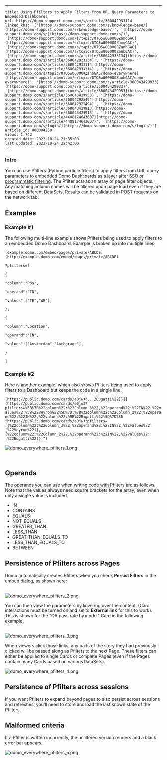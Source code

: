 ---
    title: Using Pfilters to Apply Filters from URL Query Parameters to Embedded Dashboards
    url: https://domo-support.domo.com/s/article/360042933114
    linked_kbs:  ['[https://domo-support.domo.com/s/knowledge-base/](https://domo-support.domo.com/s/knowledge-base/)', '[https://domo-support.domo.com/s/](https://domo-support.domo.com/s/)', '[https://domo-support.domo.com/s/topic/0TO5w000000ZamqGAC](https://domo-support.domo.com/s/topic/0TO5w000000ZamqGAC)', '[https://domo-support.domo.com/s/topic/0TO5w000000ZanbGAC](https://domo-support.domo.com/s/topic/0TO5w000000ZanbGAC)', '[https://domo-support.domo.com/s/article/360042933134](https://domo-support.domo.com/s/article/360042933134)', '[https://domo-support.domo.com/s/article/360042933114](https://domo-support.domo.com/s/article/360042933114)', '[https://domo-support.domo.com/s/topic/0TO5w000000ZanbGAC/domo-everywhere](https://domo-support.domo.com/s/topic/0TO5w000000ZanbGAC/domo-everywhere)', '[https://domo-support.domo.com/s/article/360043429933](https://domo-support.domo.com/s/article/360043429933)', '[https://domo-support.domo.com/s/article/360043429953](https://domo-support.domo.com/s/article/360043429953)', '[https://domo-support.domo.com/s/article/360042925494](https://domo-support.domo.com/s/article/360042925494)', '[https://domo-support.domo.com/s/article/360043429913](https://domo-support.domo.com/s/article/360043429913)', '[https://domo-support.domo.com/s/article/4408174643607](https://domo-support.domo.com/s/article/4408174643607)', '[https://domo-support.domo.com/s/login/](https://domo-support.domo.com/s/login/)']
    article_id: 000004250
    views: 1.742
    created_date: 2022-10-24 21:35:00
    last updated: 2022-10-24 22:42:00
    ---



### Intro


You can use Pfilters (Python particle filters) to apply filters from URL query parameters to embedded Domo Dashboards as a layer after SSO or [programmatic filtering](/s/article/360042933134 "Using Programmatic Filters with Domo Embed (BETA)"). The Pfilter acts as an array of page filter objects. Any matching column names will be filtered upon page load even if they are based on different DataSets. Results can be validated in POST requests on the network tab. 


Examples
--------


### Example #1


The following multi-line example shows Pfilters being used to apply filters to an embedded Domo Dashboard. Example is broken up into multiple lines:


`[example.domo.com/embed/pages/private/ABCDE](http://example.domo.com/embed/pages/private/ABCDE)`


`?pfilters=[`


`{`


`"column":"Pos",`


`"operand":"IN",`


`"values":["TE","WR"],`


`},`


`{`


`"column":"Location",`


`"operand":"IN",`


`"values":["Amsterdam","Anchorage"],`


`}`


`]`


### Example #2


Here is another example, which also shows Pfilters being used to apply filters to a Dashboard but keeps the code in a single line:


`[https://public.domo.com/cards/e0jw3?...2Bugatti%22]}]](https://public.domo.com/cards/e0jw3?pfilters=%5B%7B%22column%22:%22Column_3%22,%22operand%22:%22IN%22,%22values%22:%5B%22Veyron%22%5D%7D,%7B%22column%22:%22Column_2%22,%22operand%22:%22IN%22,%22values%22:%5B%22Bugatti%22%5D%7D%5D "https://public.domo.com/cards/e0jw3?pfilters=[{%22column%22:%22Column_3%22,%22operand%22:%22IN%22,%22values%22:[%22Veyron%22]},{%22column%22:%22Column_2%22,%22operand%22:%22IN%22,%22values%22:[%22Bugatti%22]}]")`


![domo_everywhere_pfilters_1.png](domo_everywhere_pfilters_1.png)


  


Operands
--------


The operands you can use when writing code with Pfilters are as follows. Note that the values always need square brackets for the array, even when only a single value is included.  


* IN
* CONTAINS
* EQUALS
* NOT\_EQUALS
* GREATER\_THAN
* LESS\_THAN
* GREAT\_THAN\_EQUALS\_TO
* LESS\_THAN\_EQUALS\_TO
* BETWEEN


Persistence of Pfilters across Pages
------------------------------------


Domo automatically creates Pfilters when you check **Persist Filters** in the embed dialog, as shown here:  
 


![domo_everywhere_pfilters_2.png](domo_everywhere_pfilters_2.png)


  
You can then view the parameters by hovering over the content. (Card interactions must be turned on and set to **External link** for this to work). This is shown for the "QA pass rate by model" Card in the following example:  
 


![domo_everywhere_pfilters_3.png](domo_everywhere_pfilters_3.png)


When viewers click those links, any parts of the story they had previously clicked will be passed along as Pfilters to the next Page. These filters can either be applied to single Cards or complete Pages (even if the Pages contain many Cards based on various DataSets)*.*


![domo_everywhere_pfilters_4.png](domo_everywhere_pfilters_4.png)        



Persistence of Pfilters across sessions
---------------------------------------


If you want Pfilters to expand beyond pages to also persist across sessions and refreshes, you'll need to store and load the last known state of the Pfilters. 


Malformed criteria
------------------


If a Pfilter is written incorrectly, the unfiltered version renders and a black error bar appears.


![domo_everywhere_pfilters_5.png](domo_everywhere_pfilters_5.png)

